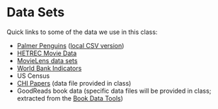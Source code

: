 # Data Sets

Quick links to some of the data we use in this class:

- [Palmer Penguins](https://github.com/allisonhorst/palmerpenguins) ([local CSV version](../content/penguins.csv))
- [HETREC Movie Data](https://grouplens.org/datasets/hetrec-2011/)
- [MovieLens data sets](https://grouplens.org/datasets/movielens/)
- [World Bank Indicators](https://data.worldbank.org/)
- US Census
- [CHI Papers](tutorials/FetchCHIPapers.ipynb) (data file provided in class)
- GoodReads book data (specific data files will be provided in class; extracted from the [Book Data Tools][bd])

[bd]: https://bookdata.piret.info
